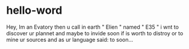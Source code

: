 # hello-word

Hey,
Im an Evatory then u call in earth " Elien " named " E35 "
i wnt to discover ur plannet and maybe to invide soon if is worth to distroy or to mine ur sources
and as ur language said:
to soon...
